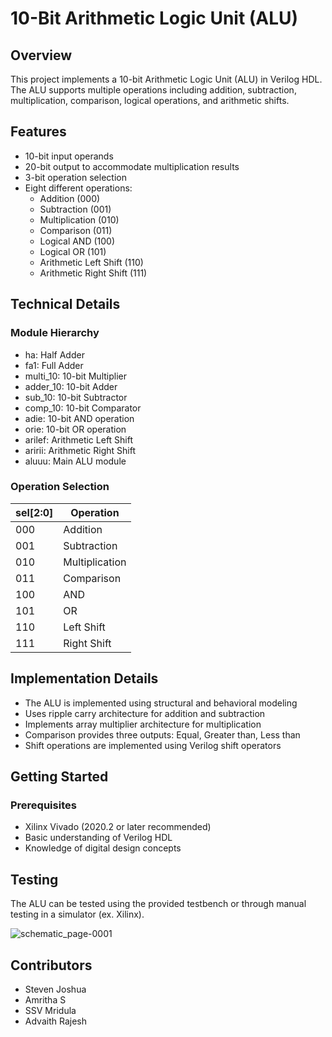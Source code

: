 # 10-Bit Arithmetic Logic Unit (ALU)

## Overview
This project implements a 10-bit Arithmetic Logic Unit (ALU) in Verilog HDL. The ALU supports multiple operations including addition, subtraction, multiplication, comparison, logical operations, and arithmetic shifts.

## Features
- 10-bit input operands
- 20-bit output to accommodate multiplication results
- 3-bit operation selection
- Eight different operations:
  - Addition (000)
  - Subtraction (001)
  - Multiplication (010)
  - Comparison (011)
  - Logical AND (100)
  - Logical OR (101)
  - Arithmetic Left Shift (110)
  - Arithmetic Right Shift (111)

## Technical Details

### Module Hierarchy
- ha: Half Adder
- fa1: Full Adder
- multi_10: 10-bit Multiplier
- adder_10: 10-bit Adder
- sub_10: 10-bit Subtractor
- comp_10: 10-bit Comparator
- adie: 10-bit AND operation
- orie: 10-bit OR operation
- arilef: Arithmetic Left Shift
- aririi: Arithmetic Right Shift
- aluuu: Main ALU module

### Operation Selection
| sel[2:0] | Operation |
|----------|-----------|
| 000 | Addition |
| 001 | Subtraction |
| 010 | Multiplication |
| 011 | Comparison |
| 100 | AND |
| 101 | OR |
| 110 | Left Shift |
| 111 | Right Shift |

## Implementation Details
- The ALU is implemented using structural and behavioral modeling
- Uses ripple carry architecture for addition and subtraction
- Implements array multiplier architecture for multiplication
- Comparison provides three outputs: Equal, Greater than, Less than
- Shift operations are implemented using Verilog shift operators

## Getting Started

### Prerequisites
- Xilinx Vivado (2020.2 or later recommended)
- Basic understanding of Verilog HDL
- Knowledge of digital design concepts

## Testing
The ALU can be tested using the provided testbench or through manual testing in a simulator (ex. Xilinx).

![schematic_page-0001](https://github.com/user-attachments/assets/6e200092-644b-4e67-981d-f12ac828cc5b)
## Contributors
- Steven Joshua
- Amritha S
- SSV Mridula
- Advaith Rajesh



